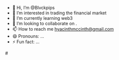 - 👋 Hi, I’m @Blvckpips
- 👀 I’m interested in trading the financial market
- 🌱 I’m currently learning web3
- 💞️ I’m looking to collaborate on .
- 📫 How to reach me hyacinthmccinth@gmail.com
- 😄 Pronouns: ...
- ⚡ Fun fact: ...

<!---
Blvckpips/Blvckpips is a ✨ special ✨ repository because its `README.md` (this file) appears on your GitHub profile.
You can click the Preview link to take a look at your changes.
---># 
